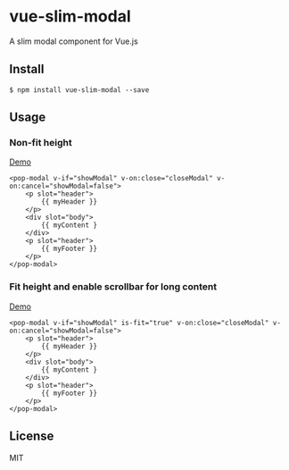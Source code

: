 # vue-slim-modal

A slim modal component for Vue.js


## Install

```
$ npm install vue-slim-modal --save
```

## Usage

### Non-fit height

[Demo](http://karatejb.github.io/demo/vue-slim-modal/demo1.html)

```
<pop-modal v-if="showModal" v-on:close="closeModal" v-on:cancel="showModal=false">
    <p slot="header">
        {{ myHeader }}
    </p>
    <div slot="body">
        {{ myContent }
    </div>
    <p slot="header">
        {{ myFooter }}
    </p>
</pop-modal>
```

### Fit height and enable scrollbar for long content

[Demo](http://karatejb.github.io/demo/vue-slim-modal/demo2.html)

```
<pop-modal v-if="showModal" is-fit="true" v-on:close="closeModal" v-on:cancel="showModal=false">
    <p slot="header">
        {{ myHeader }}
    </p>
    <div slot="body">
        {{ myContent }
    </div>
    <p slot="header">
        {{ myFooter }}
    </p>
</pop-modal>
```


## License

MIT